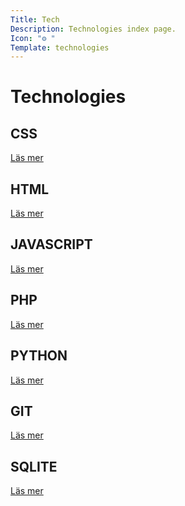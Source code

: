 ```yaml
---
Title: Tech
Description: Technologies index page.
Icon: "⚙ "
Template: technologies
---
```


Technologies
==========================

<div class="box narrow">
    <h2>CSS</h2>
    <p><a href="%base_url%/technology/css">Läs mer</a></p>
</div>

<div class="box">
    <h2>HTML</h2>
    <p><a href="%base_url%/technology/html">Läs mer</a></p>
</div>

<div class="box">
    <h2>JAVASCRIPT</h2>
    <p><a href="%base_url%/technology/javascript">Läs mer</a></p>
</div>

<div class="box narrow">
    <h2>PHP</h2>
    <p><a href="%base_url%/technology/php">Läs mer</a></p>
</div>

<div class="box wide">
    <h2>PYTHON</h2>
    <p><a href="%base_url%/technology/python">Läs mer</a></p>
</div>

<div class="box narrow">
    <h2>GIT</h2>
    <p><a href="%base_url%/technology/git">Läs mer</a></p>
</div>

<div class="box">
    <h2>SQLITE</h2>
    <p><a href="%base_url%/technology/sqlite">Läs mer</a></p>
</div>